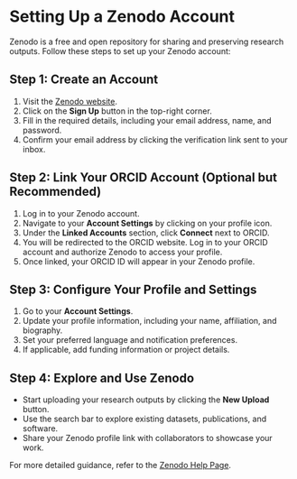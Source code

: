 # Setting Up a Zenodo Account

Zenodo is a free and open repository for sharing and preserving research outputs. Follow these steps to set up your Zenodo account:

## Step 1: Create an Account
1. Visit the [Zenodo website](https://zenodo.org/).
2. Click on the **Sign Up** button in the top-right corner.
3. Fill in the required details, including your email address, name, and password.
4. Confirm your email address by clicking the verification link sent to your inbox.

## Step 2: Link Your ORCID Account (Optional but Recommended)
1. Log in to your Zenodo account.
2. Navigate to your **Account Settings** by clicking on your profile icon.
3. Under the **Linked Accounts** section, click **Connect** next to ORCID.
4. You will be redirected to the ORCID website. Log in to your ORCID account and authorize Zenodo to access your profile.
5. Once linked, your ORCID ID will appear in your Zenodo profile.

## Step 3: Configure Your Profile and Settings
1. Go to your **Account Settings**.
2. Update your profile information, including your name, affiliation, and biography.
3. Set your preferred language and notification preferences.
4. If applicable, add funding information or project details.

## Step 4: Explore and Use Zenodo
- Start uploading your research outputs by clicking the **New Upload** button.
- Use the search bar to explore existing datasets, publications, and software.
- Share your Zenodo profile link with collaborators to showcase your work.

For more detailed guidance, refer to the [Zenodo Help Page](https://help.zenodo.org/).